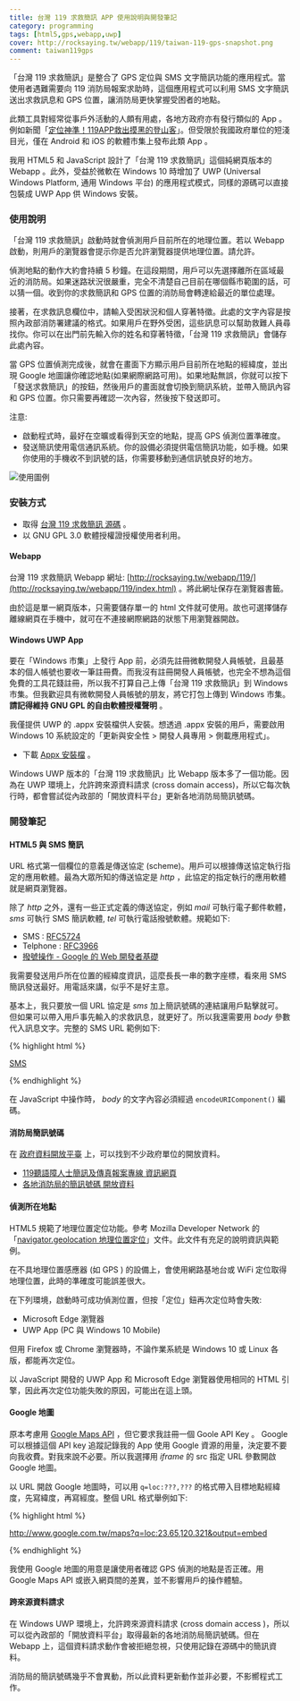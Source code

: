 ```yaml
---
title: 台灣 119 求救簡訊 APP 使用說明與開發筆記
category: programming
tags: [html5,gps,webapp,uwp]
cover: http://rocksaying.tw/webapp/119/taiwan-119-gps-snapshot.png
comment: taiwan119gps
---
```


「台灣 119 求救簡訊」是整合了 GPS 定位與 SMS 文字簡訊功能的應用程式。當使用者遇難需要向 119 消防局報案求助時，這個應用程式可以利用 SMS 文字簡訊送出求救訊息和 GPS 位置，讓消防局更快掌握受困者的地點。

此類工具對經常從事戶外活動的人頗有用處，各地方政府亦有發行類似的 App 。例如新聞「[定位神準！119APP救出摸黑的登山客](http://tw.hiking.biji.co/index.php?q=news&act=info&id=8839)」。但受限於我國政府單位的短淺目光，僅在 Android 和 iOS 的軟體市集上發布此類 App 。

我用 HTML5 和 JavaScript 設計了「台灣 119 求救簡訊」這個純網頁版本的 Webapp 。此外，受益於微軟在 Windows 10 時增加了 UWP (Universal Windows Platform, 通用 Windows 平台) 的應用程式模式，同樣的源碼可以直接包裝成 UWP App 供 Windows 安裝。

<!--more-->

### 使用說明

「台灣 119 求救簡訊」啟動時就會偵測用戶目前所在的地理位置。若以 Webapp 啟動，則用戶的瀏覽器會提示你是否允許瀏覽器提供地理位置。請允許。

偵測地點的動作大約會持續 5 秒鐘。在這段期間，用戶可以先選擇離所在區域最近的消防局。如果迷路狀況很嚴重，完全不清楚自己目前在哪個縣市範圍的話，可以猜一個。收到你的求救簡訊和 GPS 位置的消防局會轉達給最近的單位處理。

接著，在求救訊息欄位中，請輸入受困狀況和個人穿著特徵。此處的文字內容是按照內政部消防署建議的格式。如果用戶在野外受困，這些訊息可以幫助救難人員尋找你。你可以在出門前先輸入你的姓名和穿著特徵，「台灣 119 求救簡訊」會儲存此處內容。

當 GPS 位置偵測完成後，就會在畫面下方顯示用戶目前所在地點的經緯度，並出現 Google 地圖讓你確認地點(如果網際網路可用)。如果地點無誤，你就可以按下「發送求救簡訊」的按鈕，然後用戶的畫面就會切換到簡訊系統，並帶入簡訊內容和 GPS 位置。你只需要再確認一次內容，然後按下發送即可。

注意:

* 啟動程式時，最好在空曠或看得到天空的地點，提高 GPS 偵測位置準確度。
* 發送簡訊使用電信通訊系統。你的設備必須提供電信簡訊功能，如手機。如果你使用的手機收不到訊號的話，你需要移動到通信訊號良好的地方。

![使用圖例](http://rocksaying.tw/webapp/119/taiwan-119-gps-snapshot.png)


### 安裝方式

* 取得 [台灣 119 求救簡訊 源碼](https://github.com/shirock/rocksources/tree/master/web/taiwan-119-gps) 。
* 以 GNU GPL 3.0 軟體授權證授權使用者利用。

#### Webapp

台灣 119 求救簡訊 Webapp 網址: [http://rocksaying.tw/webapp/119/](http://rocksaying.tw/webapp/119/index.html) 。將此網址保存在瀏覽器書籤。

由於這是單一網頁版本，只需要儲存單一的 html 文件就可使用。故也可選擇儲存離線網頁在手機中，就可在不連接網際網路的狀態下用瀏覽器開啟。


#### Windows UWP App

要在「Windows 市集」上發行 App 前，必須先註冊微軟開發人員帳號，且最基本的個人帳號也要收一筆註冊費。而我沒有註冊開發人員帳號，也完全不想為這個免費的工具花錢註冊，所以我不打算自己上傳「台灣 119 求救簡訊」到 Windows 市集。但我歡迎具有微軟開發人員帳號的朋友，將它打包上傳到 Windows 市集。 **請記得維持 GNU GPL 的自由軟體授權聲明** 。

我僅提供 UWP 的 .appx 安裝檔供人安裝。想透過 .appx 安裝的用戶，需要啟用 Windows 10 系統設定的「更新與安全性 > 開發人員專用 > 側載應用程式」。

* 下載 [Appx 安裝檔](http://rocksaying.tw/webapp/119/Taiwan119GPS_1.0.0.0_AnyCPU.appx) 。

Windows UWP 版本的「台灣 119 求救簡訊」比 Webapp 版本多了一個功能。因為在 UWP 環境上，允許跨來源資料請求 (cross domain access)，所以它每次執行時，都會嘗試從內政部的「開放資料平台」更新各地消防局簡訊號碼。


### 開發筆記

#### HTML5 與 SMS 簡訊

URL 格式第一個欄位的意義是傳送協定 (scheme)。用戶可以根據傳送協定執行指定的應用軟體。最為大眾所知的傳送協定是 *http* ，此協定的指定執行的應用軟體就是網頁瀏覽器。

除了 *http* 之外，還有一些正式定義的傳送協定，例如 *mail* 可執行電子郵件軟體， *sms* 可執行 SMS 簡訊軟體,  *tel* 可執行電話撥號軟體。規範如下:

* SMS : [RFC5724](https://tools.ietf.org/html/rfc5724)
* Telphone : [RFC3966](https://tools.ietf.org/html/rfc3966)
* [撥號操作 - Google 的 Web 開發者基礎](https://developers.google.com/web/fundamentals/native-hardware/click-to-call/)

我需要發送用戶所在位置的經緯度資訊，這麼長長一串的數字座標，看來用 SMS 簡訊發送最好。用電話來講，似乎不是好主意。

基本上，我只要放一個 URL 協定是 *sms* 加上簡訊號碼的連結讓用戶點擊就可。但如果可以帶入用戶事先輸入的求救訊息，就更好了。所以我還需要用 *body* 參數代入訊息文字。完整的 SMS URL 範例如下:

{% highlight html %}

<a href="sms:0932-299-702?body=求救">SMS</a>

{% endhighlight %}

在 JavaScript 中操作時， *body* 的文字內容必須經過 `encodeURIComponent()` 編碼。


#### 消防局簡訊號碼

在 [政府資料開放平臺](http://data.gov.tw/) 上，可以找到不少政府單位的開放資料。

* [119聽語障人士簡訊及傳真報案專線 資訊網頁](http://data.gov.tw/node/7917)
* [各地消防局的簡訊號碼 開放資料](http://od.moi.gov.tw/api/v1/rest/datastore/301060000C-000384-003)


#### 偵測所在地點

HTML5 規範了地理位置定位功能。參考 Mozilla Developer Network 的「[navigator.geolocation 地理位置定位](https://developer.mozilla.org/zh-TW/docs/Web/API/Geolocation/Using_geolocation)」文件。此文件有充足的說明資訊與範例。

在不具地理位置感應器 (如 GPS ) 的設備上，會使用網路基地台或 WiFi 定位取得地理位置，此時的準確度可能誤差很大。

在下列環境，啟動時可成功偵測位置，但按「定位」鈕再次定位時會失敗:

* Microsoft Edge 瀏覽器
* UWP App (PC 與 Windows 10 Mobile)

但用 Firefox 或 Chrome 瀏覽器時，不論作業系統是 Windows 10 或 Linux 各版，都能再次定位。

以 JavaScript 開發的 UWP App 和 Microsoft Edge 瀏覽器使用相同的 HTML 引擎，因此再次定位功能失敗的原因，可能出在這上頭。


#### Google 地圖

原本考慮用 [Google Maps API](https://maps.googleapis.com) ，但它要求我註冊一個 Goole API Key 。 Google 可以根據這個 API key 追蹤記錄我的 App 使用 Google 資源的用量，決定要不要向我收費。對我來說不必要。所以我選擇用 *iframe* 的 src 指定 URL 參數開啟 Google 地圖。

以 URL 開啟 Google 地圖時，可以用 `q=loc:???,???` 的格式帶入目標地點經緯度，先寫緯度，再寫經度。整個 URL 格式舉例如下:

{% highlight html %}

http://www.google.com.tw/maps?q=loc:23.65,120.321&output=embed

{% endhighlight %}

我使用 Google 地圖的用意是讓使用者確認 GPS 偵測的地點是否正確。用 Google Maps API 或嵌入網頁間的差異，並不影響用戶的操作體驗。


#### 跨來源資料請求

在 Windows UWP 環境上，允許跨來源資料請求 (cross domain access )，所以可以從內政部的「開放資料平台」取得最新的各地消防局簡訊號碼。但在 Webapp 上，這個資料請求動作會被拒絕忽視，只使用記錄在源碼中的簡訊資料。

消防局的簡訊號碼幾乎不會異動，所以此資料更新動作並非必要，不影嚮程式工作。

